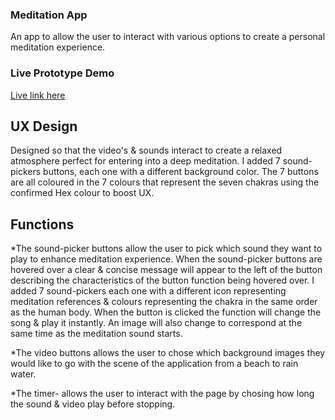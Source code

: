 ### Meditation App
An app to allow the user to interact with various options to create a personal meditation experience.

### Live Prototype Demo
[Live link here](https://roibeard-ruadhan.github.io/meditation-app/)

## UX Design
Designed so that the video's & sounds interact to create a relaxed atmosphere perfect for entering into a deep meditation. I added 7 sound-pickers buttons, each one with a different background color. The 7 buttons are all coloured in the 7 colours that represent the seven chakras using the confirmed Hex colour to boost UX.

## Functions 
*The sound-picker buttons allow the user to pick which sound they want to play to enhance meditation experience. When the sound-picker buttons are hovered over a clear & concise message will appear to the left of the button describing the characteristics of the button function being hovered over. I added 7 sound-pickers each one with a different icon representing meditation references & colours representing the chakra in the same order as the human body. When the button is clicked the function will change the song & play it instantly. An image will also change to correspond at the same time as the meditation sound starts.  

*The video buttons allows the user to chose which background images they would like to go with the scene of the application from a beach to rain water.

*The timer-  allows the user to interact with the page by chosing how long the sound & video play before stopping.

